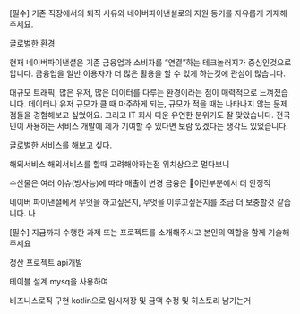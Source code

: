 \[필수] 기존 직장에서의 퇴직 사유와 네이버파이낸셜로의 지원 동기를 자유롭게 기재해주세요.

글로벌한 환경

현재 네이버파이낸셜은 기존 금융업과 소비자를 “연결”하는 테크놀러지가 중심인것으로 압니다. 금융업을 일반 이용자가 더 많은 활용을 할 수 있게 하는것에 관심이 많습니다.


대규모 트래픽, 많은 유저, 많은 데이터를 다루는 환경이라는 점이 매력적으로 느껴졌습니다. 데이터나 유저 규모가 클 때 마주하게 되는, 규모가 적을 때는 나타나지 않는 문제점들을 경험해보고 싶었어요. 그리고 IT 회사 다운 유연한 분위기도 잘 맞았습니다. 전국민이 사용하는 서비스 개발에 제가 기여할 수 있다면 보람 있겠다는 생각도 있었습니다.

글로벌한 서비스를 해보고 싶다.

해외서비스
해외서비스를 할때 고려해야하는점
위치상으로 멀다보니 


수산물은 여러 이슈(방사능)에 따라 매출이 변경 금융은 이런부분에서 더 안정적

네이버 파이낸셜에서 무엇을 하고싶은지, 무엇을 이루고싶은지를 조금 더 보충할것 같습니다. 나



\[필수] 지금까지 수행한 과제 또는 프로젝트를 소개해주시고 본인의 역할을 함께 기술해주세요

정산 프로젝트
api개발

테이블 설계
mysq을 사용하여

비즈니스로직 구현
kotlin으로 임시저장 및 금액 수정 및 히스토리 남기는거



